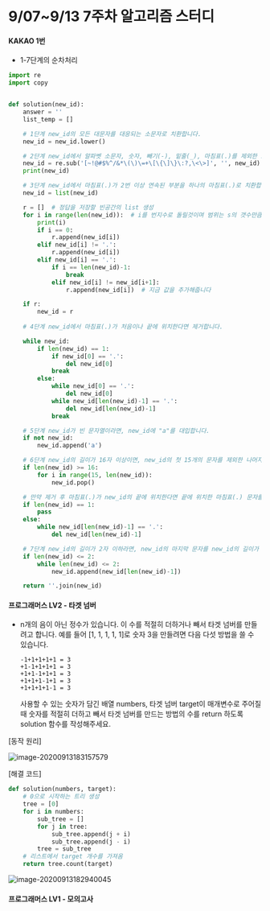 # 9/07~9/13 7주차 알고리즘 스터디

<h4>KAKAO 1번</h4>

* 1-7단계의 순차처리

```python
import re
import copy


def solution(new_id):
    answer = ''
    list_temp = []

    # 1단계 new_id의 모든 대문자를 대응되는 소문자로 치환합니다.
    new_id = new_id.lower()

    # 2단계 new_id에서 알파벳 소문자, 숫자, 빼기(-), 밑줄(_), 마침표(.)를 제외한 모든 문자를 제거합니다.
    new_id = re.sub('[~!@#$%^/&*\(\)\=+\[\{\]\}\:?,\<\>]', '', new_id)
    print(new_id)

    # 3단계 new_id에서 마침표(.)가 2번 이상 연속된 부분을 하나의 마침표(.)로 치환합니다.
    new_id = list(new_id)

    r = []  # 정답을 저장할 빈공간의 list 생성
    for i in range(len(new_id)):  # i를 번지수로 돌릴것이며 범위는 s의 갯수만큼
        print(i)
        if i == 0:  
            r.append(new_id[i])  
        elif new_id[i] != '.':
            r.append(new_id[i])
        elif new_id[i] == '.':
            if i == len(new_id)-1:
                break
            elif new_id[i] != new_id[i+1]:
                r.append(new_id[i])  # 지금 값을 추가해줍니다

    if r:
        new_id = r
        
    # 4단계 new_id에서 마침표(.)가 처음이나 끝에 위치한다면 제거합니다.

    while new_id:
        if len(new_id) == 1:
            if new_id[0] == '.':
                del new_id[0]
            break
        else:
            while new_id[0] == '.':
                del new_id[0]
            while new_id[len(new_id)-1] == '.':
                del new_id[len(new_id)-1]
            break

    # 5단계 new_id가 빈 문자열이라면, new_id에 "a"를 대입합니다.
    if not new_id:
        new_id.append('a')

    # 6단계 new_id의 길이가 16자 이상이면, new_id의 첫 15개의 문자를 제외한 나머지 문자들을 모두 제거합니다.
    if len(new_id) >= 16:
        for i in range(15, len(new_id)):
            new_id.pop()

    # 만약 제거 후 마침표(.)가 new_id의 끝에 위치한다면 끝에 위치한 마침표(.) 문자를 제거합니다.
    if len(new_id) == 1:
        pass
    else:
        while new_id[len(new_id)-1] == '.':
            del new_id[len(new_id)-1]

    # 7단계 new_id의 길이가 2자 이하라면, new_id의 마지막 문자를 new_id의 길이가 3이 될 때까지 반복해서 끝에 붙입니다.
    if len(new_id) <= 2:
        while len(new_id) <= 2:
            new_id.append(new_id[len(new_id)-1])

    return ''.join(new_id)
```





<h4>프로그래머스 LV2 - 타겟 넘버</h4>

* n개의 음이 아닌 정수가 있습니다. 이 수를 적절히 더하거나 빼서 타겟 넘버를 만들려고 합니다. 예를 들어 [1, 1, 1, 1, 1]로 숫자 3을 만들려면 다음 다섯 방법을 쓸 수 있습니다.

  ```
  -1+1+1+1+1 = 3
  +1-1+1+1+1 = 3
  +1+1-1+1+1 = 3
  +1+1+1-1+1 = 3
  +1+1+1+1-1 = 3
  ```
  
  사용할 수 있는 숫자가 담긴 배열 numbers, 타겟 넘버 target이 매개변수로 주어질 때 숫자를 적절히 더하고 빼서 타겟 넘버를 만드는 방법의 수를 return 하도록 solution 함수를 작성해주세요.



[동작 원리]

![image-20200913183157579](C:\Users\kimmi\AppData\Roaming\Typora\typora-user-images\image-20200913183157579.png)



[해결 코드]

```python
def solution(numbers, target):
    # 0으로 시작하는 트리 생성
    tree = [0]
    for i in numbers:
        sub_tree = []
        for j in tree:
            sub_tree.append(j + i)
            sub_tree.append(j - i)
        tree = sub_tree
    # 리스트에서 target 개수를 가져옴
    return tree.count(target)
```

![image-20200913182940045](C:\Users\kimmi\AppData\Roaming\Typora\typora-user-images\image-20200913182940045.png)



<h4>프로그래머스 LV1 - 모의고사</h4>



```python

```



